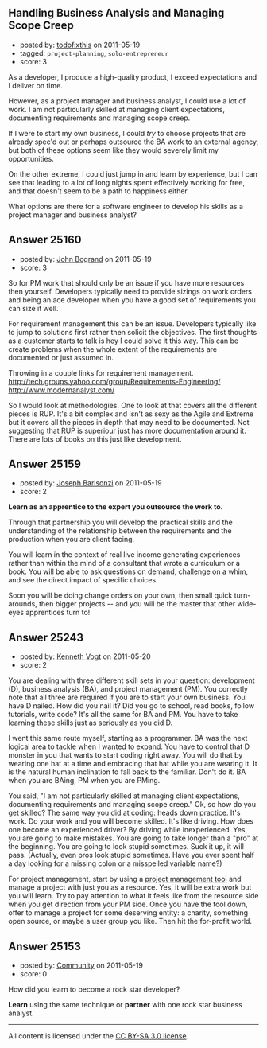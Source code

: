 ## Handling Business Analysis and Managing Scope Creep

- posted by: [todofixthis](https://stackexchange.com/users/-1/10593-todofixthis) on 2011-05-19
- tagged: `project-planning`, `solo-entrepreneur`
- score: 3

As a developer, I produce a high-quality product, I exceed expectations and I deliver on time.

However, as a project manager and business analyst, I could use a lot of work. I am not particularly skilled at managing client expectations, documenting requirements and managing scope creep.

If I were to start my own business, I could _try_ to choose projects that are already spec'd out or perhaps outsource the BA work to an external agency, but both of these options seem like they would severely limit my opportunities.

On the other extreme, I could just jump in and learn by experience, but I can see that leading to a lot of long nights spent effectively working for free, and that doesn't seem to be a path to happiness either.

What options are there for a software engineer to develop his skills as a project manager and business analyst?


## Answer 25160

- posted by: [John Bogrand](https://stackexchange.com/users/-1/3577-john-bogrand) on 2011-05-19
- score: 3

So for PM work that should only be an issue if you have more resources then yourself.  Developers typically need to provide sizings on work orders and being an ace developer when you have a good set of requirements you can size it well.

For requirement management this can be an issue. Developers typically like to jump to solutions first rather then solicit the objectives.  The first thoughts as a customer starts to talk is hey I could solve it this way. This can be create problems when the whole extent of the requirements are documented or just assumed in.

Throwing in a couple links for requirement management.
http://tech.groups.yahoo.com/group/Requirements-Engineering/   
http://www.modernanalyst.com/

So I would look at methodologies.  One to look at that covers all the different pieces is RUP.  It's a bit complex and isn't as sexy as the Agile and Extreme but it covers all the pieces in depth that may need to be documented.  Not suggesting that RUP is superiour just has more documentation around it.  There are lots of books on this just like development.


## Answer 25159

- posted by: [Joseph Barisonzi](https://stackexchange.com/users/-1/8791-joseph-barisonzi) on 2011-05-19
- score: 2

**Learn as an apprentice to the expert you outsource the work to.** 

Through that partnership you will develop the practical skills and the understanding of the relationship between the requirements and the production when you are client facing. 

You will learn in the context of real live income generating experiences rather than within the mind of a consultant that wrote a curriculum or a book. You will be able to ask questions on demand, challenge on a whim, and see the direct impact of specific choices.

Soon you will be doing change orders on your own, then small quick turn-arounds, then bigger projects -- and you will be the master that other wide-eyes apprentices turn to!  


## Answer 25243

- posted by: [Kenneth Vogt](https://stackexchange.com/users/-1/6736-kenneth-vogt) on 2011-05-20
- score: 2

<p>You are dealing with three different skill sets in your question: development (D), business analysis (BA), and project management (PM). You correctly note that all three are required if you are to start your own business. You have D nailed. How did you nail it? Did you go to school, read books, follow tutorials, write code? It's all the same for BA and PM. You have to take learning these skills just as seriously as you did D.</p>

<p>I went this same route myself, starting as a programmer. BA was the next logical area to tackle when I wanted to expand. You have to control that D monster in you that wants to start coding right away. You will do that by wearing one hat at a time and embracing that hat while you are wearing it. It is the natural human inclination to fall back to the familiar. Don't do it. BA when you are BAing, PM when you are PMing.</p>

<p>You said, "I am not particularly skilled at managing client expectations, documenting requirements and managing scope creep." Ok, so how do you get skilled? The same way you did at coding: heads down practice. It's work. Do your work and you will become skilled. It's like driving. How does one become an experienced driver? By driving while inexperienced. Yes, you are going to make mistakes. You are going to take longer than a "pro" at the beginning. You are going to look stupid sometimes. Suck it up, it will pass. (Actually, even pros look stupid sometimes. Have you ever spent half a day looking for a missing colon or a misspelled variable name?)</p>

<p>For project management, start by using a <a href="http://www.webdesignbooth.com/project-management-tools/" rel="nofollow">project management tool</a> and manage a project with just you as a resource. Yes, it will be extra work but you will learn. Try to pay attention to what it feels like from the resource side when you get direction from your PM side. Once you have the tool down, offer to manage a project for some deserving entity: a charity, something open source, or maybe a user group you like. Then hit the for-profit world.</p>



## Answer 25153

- posted by: [Community](https://stackexchange.com/users/-1/-1-community) on 2011-05-19
- score: 0

How did you learn to become a rock star developer?

**Learn** using the same technique or **partner** with one rock star business analyst.



---

All content is licensed under the [CC BY-SA 3.0 license](https://creativecommons.org/licenses/by-sa/3.0/).
